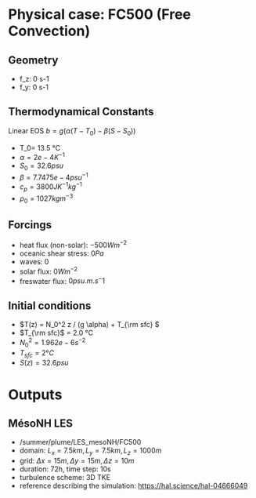 # Physical case: FC500 (Free Convection)

## Geometry
- f_z: 0 s-1
- f_y: 0 s-1

## Thermodynamical Constants
Linear EOS $b= g( \alpha (T - T_0) - \beta (S - S_0))$
- T_0= 13.5 °C       
- $\alpha = 2e-4 K^{-1}$       
- $S_0=32.6 psu$
- $\beta = 7.7475e-4 psu^{-1}$
- $c_p = 3800 J K^{-1} kg^{-1}$
- $\rho_0 = 1027 kg m^{-3}$

## Forcings
- heat flux (non-solar): $-500 Wm^{-2}$
- oceanic shear stress: $0 Pa$
- waves: $0$
- solar flux: $0 Wm^{-2}$
- freswater flux: $0 psu.m.s^-1$

## Initial conditions
- $T(z) = N_0^2 z / (g \alpha) + T_{\rm sfc} $
- $T_{\rm sfc}$ = 2.0 °C 
- $N_0^2 = 1.962 e-6 s^{-2}$
- $T_{sfc} = 2°C$
- $S(z) = 32.6 psu$

# Outputs 

## MésoNH LES
- /summer/plume/LES_mesoNH/FC500
- domain: $L_x=7.5km, L_y= 7.5km, L_z= 1000m$
- grid: $\Delta x = 15m,\Delta y= 15m,\Delta z= 10m$
- duration: 72h, time step: 10s
- turbulence scheme: 3D TKE
- reference describing the simulation: https://hal.science/hal-04666049













